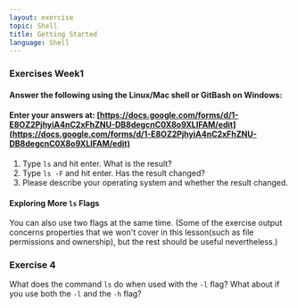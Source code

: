 ```yaml
---
layout: exercise
topic: Shell
title: Getting Started 
language: Shell
---
```

### Exercises Week1

#### Answer the following using the Linux/Mac shell or GitBash on Windows:
#### Enter your answers at: [https://docs.google.com/forms/d/1-E8OZ2PjhyiA4nC2xFhZNU-DB8degcnC0X8o9XLIFAM/edit](https://docs.google.com/forms/d/1-E8OZ2PjhyiA4nC2xFhZNU-DB8degcnC0X8o9XLIFAM/edit)


1. Type `ls` and hit enter. What is the result?
2. Type `ls -F` and hit enter. Has the result changed? 
3. Please describe your operating system and whether the result changed.

#### Exploring More `ls` Flags

You can also use two flags at the same time. (Some of the exercise output concerns properties that we won't cover in this lesson(such as file permissions and ownership), but the rest should be useful
nevertheless.)

### Exercise 4

What does the command `ls` do when used 
with the `-l` flag? What about if you use both the `-l` and the `-h` flag?



